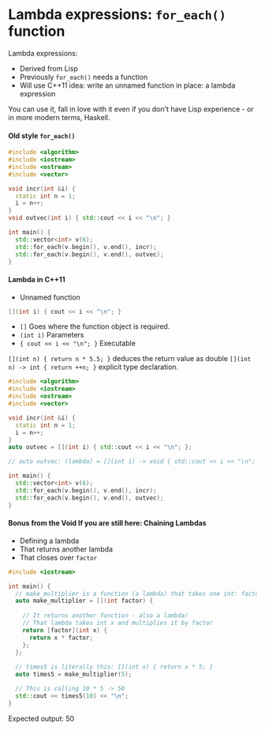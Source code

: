 # Lambda expressions: `for_each()` function

Lambda expressions:
- Derived from Lisp
- Previously `for_each()` needs a function
- Will use C++11 idea: write an unnamed function in place: a lambda expression

You can use it, fall in love with it even if you don't have Lisp experience - or in more modern terms, Haskell.

#### Old style `for_each()`

```cpp
#include <algorithm>
#include <iostream>
#include <ostream>
#include <vector>

void incr(int &i) {
  static int n = 1;
  i = n++;
}
void outvec(int i) { std::cout << i << "\n"; }

int main() {
  std::vector<int> v(6);
  std::for_each(v.begin(), v.end(), incr);
  std::for_each(v.begin(), v.end(), outvec);
}
```

#### Lambda in C++11

- Unnamed function
```cpp
[](int i) { cout << i << "\n"; }
```
- `[]` Goes where the function object is required.
- `(int i)` Parameters
- `{ cout << i << "\n"; }` Executable

`[](int n) { return n * 5.5; }` deduces the return value as double
`[](int n) -> int { return ++n; }` explicit type declaration.

```cpp
#include <algorithm>
#include <iostream>
#include <ostream>
#include <vector>

void incr(int &i) {
  static int n = 1;
  i = n++;
}
auto outvec = [](int i) { std::cout << i << "\n"; };

// auto outvec: (lambda) = [](int i) -> void { std::cout << i << "\n"; };

int main() {
  std::vector<int> v(6);
  std::for_each(v.begin(), v.end(), incr);
  std::for_each(v.begin(), v.end(), outvec);
}
```

#### Bonus from the Void If you are still here: Chaining Lambdas

- Defining a lambda
- That returns another lambda
- That closes over `factor` 

```cpp
#include <iostream>

int main() {
  // make_multiplier is a function (a lambda) that takes one int: factor
  auto make_multiplier = [](int factor) {
  
    // It returns another function - also a lambda!
    // That lambda takes int x and multiplies it by factor
    return [factor](int x) {
      return x * factor; 
    };
  };
  
  // times5 is literally this: [](int x) { return x * 5; }
  auto times5 = make_multiplier(5);

  // This is calling 10 * 5 -> 50
  std::cout << times5(10) << "\n";
}
```

Expected output: 50
